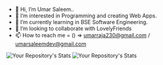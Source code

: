 - 👋 Hi, I’m Umar Saleem..
- 👀 I’m interested in Programming and creating Web Apps.
- 🌱 I’m currently learning in BSE Software Engineering.
- 💞️ I’m looking to collaborate with LovelyFriends
- 📫 How to reach me = () => umarraja230@gmail.com / umarsaleemdev@gmail.com 

![Your Repository's Stats](https://github-readme-stats.vercel.app/api/top-langs/?username=UmarRajpoot)
![Your Repository's Stats](https://github-readme-stats.vercel.app/api?username=UmarRajpoot&show_icons=true)

<!---
UmarRajpoot/UmarRajpoot is a ✨ special ✨ repository because its `README.md` (this file) appears on your GitHub profile.
You can click the Preview link to take a look at your changes.
--->



